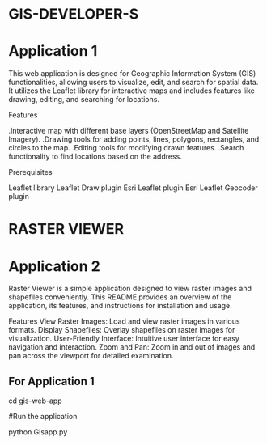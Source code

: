 # GIS-DEVELOPER-S
# Application 1

This web application is designed for Geographic Information System (GIS) functionalities, allowing users to visualize, edit, and search for spatial data. It utilizes the Leaflet library for interactive maps and includes features like drawing, editing, and searching for locations.

Features

.Interactive map with different base layers (OpenStreetMap and Satellite Imagery).
.Drawing tools for adding points, lines, polygons, rectangles, and circles to the map.
.Editing tools for modifying drawn features.
.Search functionality to find locations based on the address.

Prerequisites

Leaflet library
Leaflet Draw plugin
Esri Leaflet plugin
Esri Leaflet Geocoder plugin

# RASTER VIEWER

# Application 2

Raster Viewer is a simple application designed to view raster images and shapefiles conveniently. This README provides an overview of the application, its features, and instructions for installation and usage.

Features
View Raster Images: Load and view raster images in various formats.
Display Shapefiles: Overlay shapefiles on raster images for visualization.
User-Friendly Interface: Intuitive user interface for easy navigation and interaction.
Zoom and Pan: Zoom in and out of images and pan across the viewport for detailed examination.

## For Application 1

cd gis-web-app

#Run the application

python Gisapp.py
